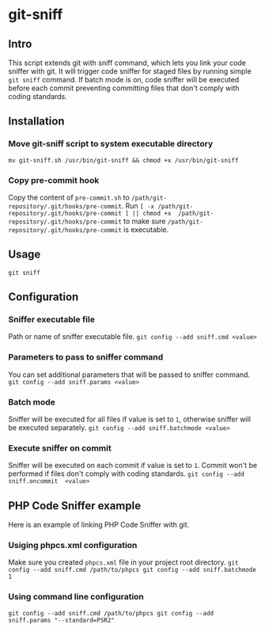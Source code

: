 # git-sniff
## Intro
This script extends git with sniff command, which lets you link your code sniffer with git. It will trigger code sniffer for staged files by running simple ```git sniff``` command. 
If batch mode is on, code sniffer will be executed before each commit preventing committing files that don't comply with coding standards.
## Installation
### Move git-sniff script to system executable directory
```mv git-sniff.sh /usr/bin/git-sniff && chmod +x /usr/bin/git-sniff```
### Copy pre-commit hook
Copy the content of ```pre-commit.sh``` to ```/path/git-repository/.git/hooks/pre-commit```. Run ```[ -x /path/git-repository/.git/hooks/pre-commit ] || chmod +x 
/path/git-repository/.git/hooks/pre-commit``` to make sure ```/path/git-repository/.git/hooks/pre-commit``` is executable.
## Usage
```git sniff```
## Configuration
### Sniffer executable file
Path or name of sniffer executable file. ```git config --add sniff.cmd <value>```
### Parameters to pass to sniffer command
You can set additional parameters that will be passed to sniffer command. ```git config --add sniff.params <value>```
### Batch mode
Sniffer will be executed for all files if value is set to ```1```, otherwise sniffer will be executed separately. ```git config --add sniff.batchmode <value>```
### Execute sniffer on commit
Sniffer will be executed on each commit if value is set to ```1```. Commit won't be performed if files don't comply with coding standards. ```git config --add sniff.oncommit 
<value>```
## PHP Code Sniffer example
Here is an example of linking PHP Code Sniffer with git.
### Usiging phpcs.xml configuration
Make sure you created ```phpcs.xml``` file in your project root directory. ```git config --add sniff.cmd /path/to/phpcs git config --add sniff.batchmode 1```
### Using command line configuration
```git config --add sniff.cmd /path/to/phpcs git config --add sniff.params "--standard=PSR2"```
